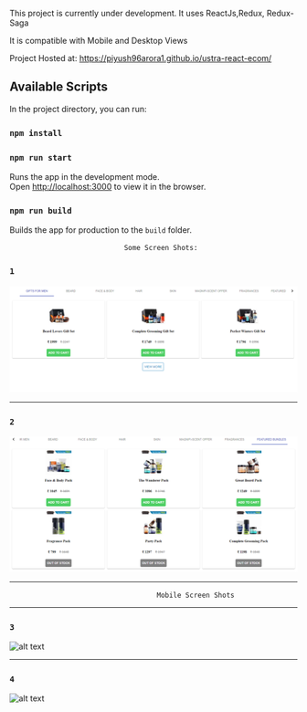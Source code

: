 This project is currently under development.
It uses ReactJs,Redux, Redux-Saga

It is compatible with Mobile and Desktop Views

Project Hosted at: https://piyush96arora1.github.io/ustra-react-ecom/

## Available Scripts

In the project directory, you can run:
### `npm install`

### `npm run start`

Runs the app in the development mode.<br>
Open [http://localhost:3000](http://localhost:3000) to view it in the browser.


### `npm run build`

Builds the app for production to the `build` folder.<br>

                                Some Screen Shots:
### `1`
![alt text](https://github.com/piyush96arora1/ustra-react-ecom/blob/master/public/Capture1.PNG)

-------------------------------------------------------------------------------------------------------------

### `2`
![alt text](https://github.com/piyush96arora1/ustra-react-ecom/blob/master/public/Capture2.PNG)


-------------------------------------------------------------------------------------------------------------------------------------                                           
                                        Mobile Screen Shots

-------------------------------------------------------------------------------------------------------------------------------------  

### `3`

![alt text](https://github.com/piyush96arora1/ustra-react-ecom/blob/master/public/mobile.PNG)


-------------------------------------------------------------------------------------------------------------------------------------  

### `4`

![alt text](https://github.com/piyush96arora1/ustra-react-ecom/blob/master/public/mobile2.PNG)
